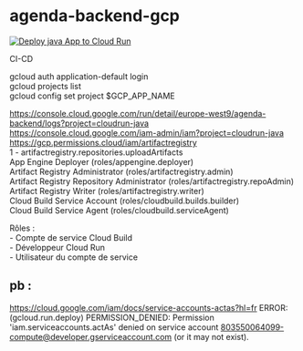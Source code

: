 # agenda-backend-gcp

[![Deploy java App to Cloud Run](https://github.com/nicolashornuel/agenda-backend-gcp/actions/workflows/GCP-Deploy.yml/badge.svg?branch=master)](https://github.com/nicolashornuel/agenda-backend-gcp/actions/workflows/GCP-Deploy.yml)

CI-CD

gcloud auth application-default login  
gcloud projects list  
gcloud config set project $GCP_APP_NAME  


https://console.cloud.google.com/run/detail/europe-west9/agenda-backend/logs?project=cloudrun-java  
https://console.cloud.google.com/iam-admin/iam?project=cloudrun-java  
https://gcp.permissions.cloud/iam/artifactregistry  
1 - artifactregistry.repositories.uploadArtifacts  
App Engine Deployer (roles/appengine.deployer)  
Artifact Registry Administrator (roles/artifactregistry.admin)  
Artifact Registry Repository Administrator (roles/artifactregistry.repoAdmin)  
Artifact Registry Writer (roles/artifactregistry.writer)  
Cloud Build Service Account (roles/cloudbuild.builds.builder)  
Cloud Build Service Agent (roles/cloudbuild.serviceAgent)  

Rôles :   
	- Compte de service Cloud Build  
	- Développeur Cloud Run  
	- Utilisateur du compte de service  

## pb :  
 https://cloud.google.com/iam/docs/service-accounts-actas?hl=fr
ERROR: (gcloud.run.deploy) PERMISSION_DENIED: Permission 'iam.serviceaccounts.actAs' denied on service account 803550064099-compute@developer.gserviceaccount.com (or it may not exist).
